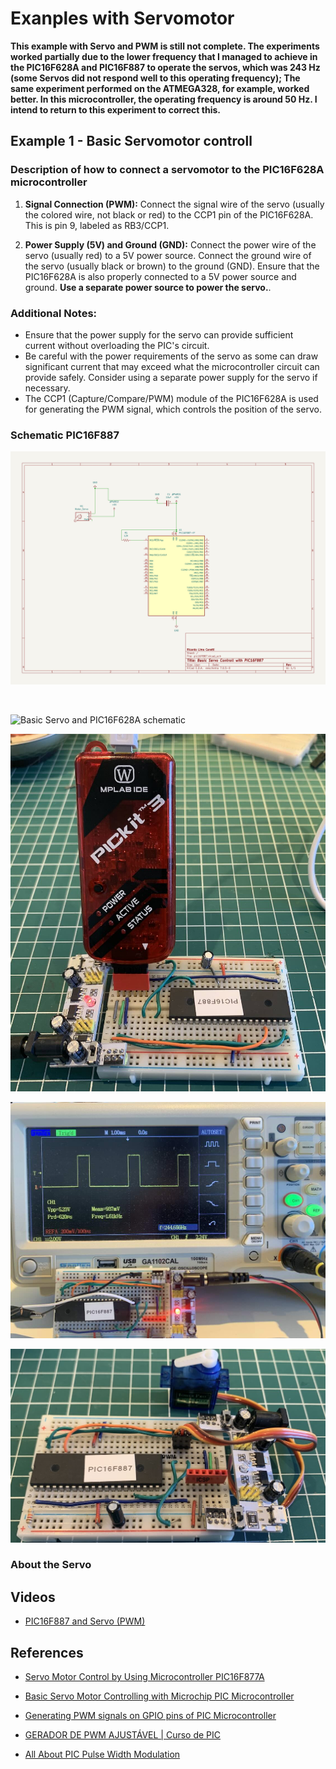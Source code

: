 # Exanples with Servomotor

**This example with Servo and PWM is still not complete. The experiments worked partially due to the lower frequency that I managed to achieve in the PIC16F628A and PIC16F887 to operate the servos, which was 243 Hz (some Servos did not respond well to this operating frequency); The same experiment performed on the ATMEGA328, for example, worked better. In this microcontroller, the operating frequency is around 50 Hz. I intend to return to this experiment to correct this.**


## Example 1 - Basic Servomotor controll 
 

### Description of how to connect a servomotor to the PIC16F628A microcontroller

1. **Signal Connection (PWM):** Connect the signal wire of the servo (usually the colored wire, not black or red) to the CCP1 pin of the PIC16F628A. This is pin 9, labeled as RB3/CCP1.

2. **Power Supply (5V) and Ground (GND):** Connect the power wire of the servo (usually red) to a 5V power source. Connect the ground wire of the servo (usually black or brown) to the ground (GND). Ensure that the PIC16F628A is also properly connected to a 5V power source and ground. **Use a separate power source to power the servo.**.

### Additional Notes:

- Ensure that the power supply for the servo can provide sufficient current without overloading the PIC's circuit.
- Be careful with the power requirements of the servo as some can draw significant current that may exceed what the microcontroller circuit can provide safely. Consider using a separate power supply for the servo if necessary.
- The CCP1 (Capture/Compare/PWM) module of the PIC16F628A is used for generating the PWM signal, which controls the position of the servo.



### Schematic PIC16F887


![Basic Servo and PIC1887 schematic](./schematic_servo_pic16F887.jpg)

<BR>

![Basic Servo and PIC16F628A schematic](../../images/PIC16F887_PINOUT.png)


![Prototype pic16F887](./pic16F887_00.jpg)



![Prototype PIC16F887 1](./pic16F887_01.jpg)


![Prototype PIC16F887 2](./pic16F887_02.jpg)



### About the Servo



## Videos

* [PIC16F887 and Servo (PWM)](https://youtu.be/YDyLSMGPXZI?si=9wzmTlIvT2DltXnA) 


## References 

* [Servo Motor Control by Using Microcontroller PIC16F877A](https://www.instructables.com/Servo-Motor-Control-by-using-Microcontroller-PIC16/)
* [Basic Servo Motor Controlling with Microchip PIC Microcontroller](http://www.ermicro.com/blog/?p=771)
* [Generating PWM signals on GPIO pins of PIC Microcontroller](https://circuitdigest.com/microcontroller-projects/generating-pwm-signals-on-gpio-pins-of-pic-microcontroller)
* [GERADOR DE PWM AJUSTÁVEL | Curso de PIC](https://youtu.be/2Vc-I7it1rU?si=GxyW8qcaOKco1eZ8)

* [All About PIC Pulse Width Modulation](https://www.servomagazine.com/magazine/article/may2014_Henry)


